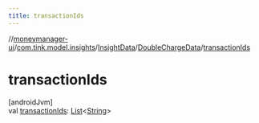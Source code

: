 ```yaml
---
title: transactionIds
---
```

//[moneymanager-ui](../../../../index.html)/[com.tink.model.insights](../../index.html)/[InsightData](../index.html)/[DoubleChargeData](index.html)/[transactionIds](transaction-ids.html)



# transactionIds



[androidJvm]\
val [transactionIds](transaction-ids.html): [List](https://kotlinlang.org/api/latest/jvm/stdlib/kotlin.collections/-list/index.html)&lt;[String](https://kotlinlang.org/api/latest/jvm/stdlib/kotlin/-string/index.html)&gt;





